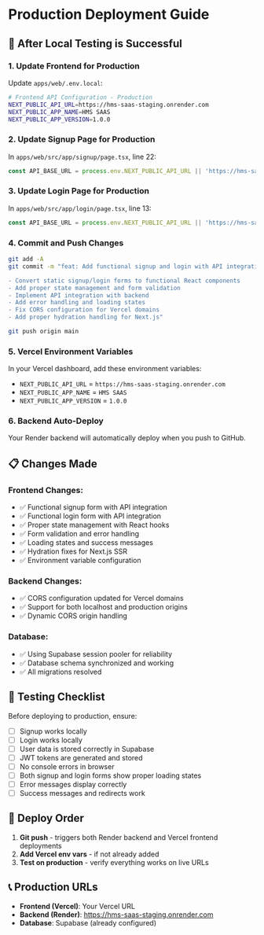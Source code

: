 # Production Deployment Guide

## 🚀 After Local Testing is Successful

### 1. Update Frontend for Production

Update `apps/web/.env.local`:
```bash
# Frontend API Configuration - Production
NEXT_PUBLIC_API_URL=https://hms-saas-staging.onrender.com
NEXT_PUBLIC_APP_NAME=HMS SAAS
NEXT_PUBLIC_APP_VERSION=1.0.0
```

### 2. Update Signup Page for Production

In `apps/web/src/app/signup/page.tsx`, line 22:
```typescript
const API_BASE_URL = process.env.NEXT_PUBLIC_API_URL || 'https://hms-saas-staging.onrender.com';
```

### 3. Update Login Page for Production

In `apps/web/src/app/login/page.tsx`, line 13:
```typescript
const API_BASE_URL = process.env.NEXT_PUBLIC_API_URL || 'https://hms-saas-staging.onrender.com';
```

### 4. Commit and Push Changes

```bash
git add -A
git commit -m "feat: Add functional signup and login with API integration

- Convert static signup/login forms to functional React components
- Add proper state management and form validation
- Implement API integration with backend
- Add error handling and loading states
- Fix CORS configuration for Vercel domains
- Add proper hydration handling for Next.js"

git push origin main
```

### 5. Vercel Environment Variables

In your Vercel dashboard, add these environment variables:
- `NEXT_PUBLIC_API_URL` = `https://hms-saas-staging.onrender.com`
- `NEXT_PUBLIC_APP_NAME` = `HMS SAAS`
- `NEXT_PUBLIC_APP_VERSION` = `1.0.0`

### 6. Backend Auto-Deploy

Your Render backend will automatically deploy when you push to GitHub.

## 📋 Changes Made

### Frontend Changes:
- ✅ Functional signup form with API integration
- ✅ Functional login form with API integration
- ✅ Proper state management with React hooks
- ✅ Form validation and error handling
- ✅ Loading states and success messages
- ✅ Hydration fixes for Next.js SSR
- ✅ Environment variable configuration

### Backend Changes:
- ✅ CORS configuration updated for Vercel domains
- ✅ Support for both localhost and production origins
- ✅ Dynamic CORS origin handling

### Database:
- ✅ Using Supabase session pooler for reliability
- ✅ Database schema synchronized and working
- ✅ All migrations resolved

## 🎯 Testing Checklist

Before deploying to production, ensure:
- [ ] Signup works locally
- [ ] Login works locally  
- [ ] User data is stored correctly in Supabase
- [ ] JWT tokens are generated and stored
- [ ] No console errors in browser
- [ ] Both signup and login forms show proper loading states
- [ ] Error messages display correctly
- [ ] Success messages and redirects work

## 🚀 Deploy Order

1. **Git push** - triggers both Render backend and Vercel frontend deployments
2. **Add Vercel env vars** - if not already added
3. **Test on production** - verify everything works on live URLs

## 📞 Production URLs

- **Frontend (Vercel)**: Your Vercel URL
- **Backend (Render)**: https://hms-saas-staging.onrender.com
- **Database**: Supabase (already configured)